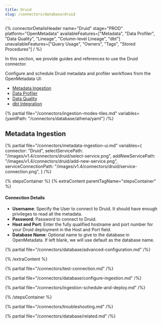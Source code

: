 ```yaml
---
title: Druid
slug: /connectors/database/druid
---
```


{% connectorDetailsHeader
name="Druid"
stage="PROD"
platform="OpenMetadata"
availableFeatures=["Metadata", "Data Profiler", "Data Quality", "Lineage", "Column-level Lineage", "dbt"]
unavailableFeatures=["Query Usage", "Owners", "Tags", "Stored Procedures"]
/ %}

In this section, we provide guides and references to use the Druid connector.

Configure and schedule Druid metadata and profiler workflows from the OpenMetadata UI:

- [Metadata Ingestion](#metadata-ingestion)
- [Data Profiler](/connectors/ingestion/workflows/profiler)
- [Data Quality](/connectors/ingestion/workflows/data-quality)
- [dbt Integration](/connectors/ingestion/workflows/dbt)

{% partial file="/connectors/ingestion-modes-tiles.md" variables={yamlPath: "/connectors/database/athena/yaml"} /%}

## Metadata Ingestion

{% partial 
  file="/connectors/metadata-ingestion-ui.md" 
  variables={
    connector: "Druid", 
    selectServicePath: "/images/v1.4/connectors/druid/select-service.png",
    addNewServicePath: "/images/v1.4/connectors/druid/add-new-service.png",
    serviceConnectionPath: "/images/v1.4/connectors/druid/service-connection.png",
} 
/%}

{% stepsContainer %}
{% extraContent parentTagName="stepsContainer" %}

#### Connection Details

- **Username**: Specify the User to connect to Druid. It should have enough privileges to read all the metadata.
- **Password**: Password to connect to Druid.
- **Host and Port**: Enter the fully qualified hostname and port number for your Druid deployment in the Host and Port field.
- **Database Name**: Optional name to give to the database in OpenMetadata. If left blank, we will use default as the database name.

{% partial file="/connectors/database/advanced-configuration.md" /%}

{% /extraContent %}

{% partial file="/connectors/test-connection.md" /%}

{% partial file="/connectors/database/configure-ingestion.md" /%}

{% partial file="/connectors/ingestion-schedule-and-deploy.md" /%}

{% /stepsContainer %}

{% partial file="/connectors/troubleshooting.md" /%}

{% partial file="/connectors/database/related.md" /%}
